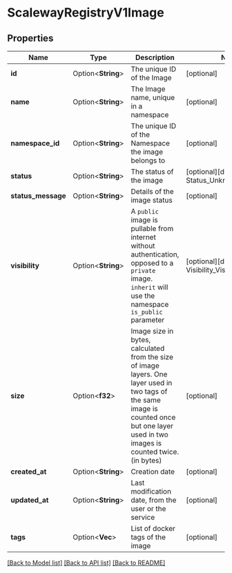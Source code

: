 # ScalewayRegistryV1Image

## Properties

Name | Type | Description | Notes
------------ | ------------- | ------------- | -------------
**id** | Option<**String**> | The unique ID of the Image | [optional]
**name** | Option<**String**> | The Image name, unique in a namespace | [optional]
**namespace_id** | Option<**String**> | The unique ID of the Namespace the image belongs to | [optional]
**status** | Option<**String**> | The status of the image | [optional][default to Status_Unknown]
**status_message** | Option<**String**> | Details of the image status | [optional]
**visibility** | Option<**String**> | A `public` image is pullable from internet without authentication, opposed to a `private` image. `inherit` will use the namespace `is_public` parameter | [optional][default to Visibility_VisibilityUnknown]
**size** | Option<**f32**> | Image size in bytes, calculated from the size of image layers. One layer used in two tags of the same image is counted once but one layer used in two images is counted twice. (in bytes) | [optional]
**created_at** | Option<**String**> | Creation date | [optional]
**updated_at** | Option<**String**> | Last modification date, from the user or the service | [optional]
**tags** | Option<**Vec<String>**> | List of docker tags of the image | [optional]

[[Back to Model list]](../README.md#documentation-for-models) [[Back to API list]](../README.md#documentation-for-api-endpoints) [[Back to README]](../README.md)


